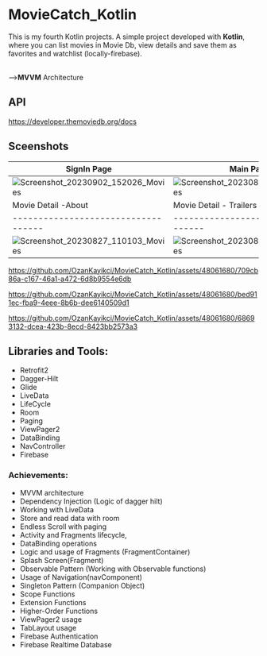 # MovieCatch_Kotlin

This is my fourth Kotlin projects. 
A simple project developed with <b>Kotlin</b>, where you can list movies in Movie Db, view details and save them as favorites and watchlist (locally-firebase).

<br/>--><B>MVVM</B> Architecture

## API
https://developer.themoviedb.org/docs

## Sceenshots

| SignIn Page                         | Main Page                           | Favorites Page                     |
| ----------------------------------- | ----------------------------------- |----------------------------------- |
|![Screenshot_20230902_152026_Movies](https://github.com/OzanKayikci/MovieCatch_Kotlin/assets/48061680/de91cd66-f8bb-41cb-8371-61e759f743c1) |![Screenshot_20230827_102937_Movies](https://github.com/OzanKayikci/MovieCatch_Kotlin/assets/48061680/1cf139ec-3072-4fe0-94fc-c80ecabc734f)  |![Screenshot_20230902_152058_Movies](https://github.com/OzanKayikci/MovieCatch_Kotlin/assets/48061680/a6cc07b3-04a4-41b5-b90f-e2ddffb18f73)|
| Movie Detail -About                 | Movie Detail - Trailers              | Movie Detail - Cast               |                         
| ----------------------------------- | ----------------------------------- |----------------------------------- |
|![Screenshot_20230827_110103_Movies](https://github.com/OzanKayikci/MovieCatch_Kotlin/assets/48061680/f4a8fa6c-52b4-440c-94f3-faa37b0b5d9f) |![Screenshot_20230827_110116_Movies](https://github.com/OzanKayikci/MovieCatch_Kotlin/assets/48061680/3195a685-efae-4275-9b04-058a71cf8012) |![Screenshot_20230902_152137_Movies](https://github.com/OzanKayikci/MovieCatch_Kotlin/assets/48061680/0289a446-aa33-4afe-8ef7-dd61d16c4a9e)|



https://github.com/OzanKayikci/MovieCatch_Kotlin/assets/48061680/709cb86a-c167-46a1-a472-6d8b9554e6db

https://github.com/OzanKayikci/MovieCatch_Kotlin/assets/48061680/bed911ec-fba9-4eee-8b6b-dee6140509d1

https://github.com/OzanKayikci/MovieCatch_Kotlin/assets/48061680/68693132-dcea-423b-8ecd-8423bb2573a3


## Libraries and Tools:
- Retrofit2
- Dagger-Hilt
- Glide
- LiveData
- LifeCycle
- Room
- Paging
- ViewPager2
- DataBinding
- NavController
- Firebase
  

### Achievements:
- MVVM architecture
- Dependency Injection (Logic of dagger hilt)
- Working with LiveData
- Store and read data with room
- Endless Scroll with paging 
- Activity and Fragments lifecycle,
- DataBinding operations
- Logic and usage of Fragments (FragmentContainer)
- Splash Screen(Fragment)
- Observable Pattern (Working with Observable functions)
- Usage of Navigation(navComponent)
- Singleton Pattern (Companion Object)
- Scope Functions
- Extension Functions
- Higher-Order Functions
- ViewPager2 usage
- TabLayout usage
- Firebase Authentication
- Firebase Realtime Database


